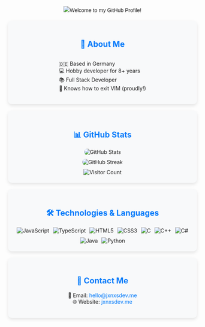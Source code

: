 <div align="center" style="font-family: Arial, sans-serif; line-height: 1.6;">
  <!-- Typing animation -->
  <img
    src="https://readme-typing-svg.herokuapp.com?font=Fira+Code&weight=600&size=28&pause=1000&color=0079fa&center=true&vCenter=true&width=500&lines=Welcome+to+my+GitHub+Profile!;Coding+is+an+Adventure!;Let's+Create+Something+Amazing+Together!"
    alt="Welcome to my GitHub Profile!"
    style="max-width: 100%;"
  />
</div>

<br />

<!-- About Me Section -->
<div style="max-width: 900px; margin: auto; text-align: center;">
  <div style="background: #f8f9fa; padding: 20px; border-radius: 10px; box-shadow: 0 4px 10px rgba(0, 0, 0, 0.1);">
    <h2 style="color: #0079fa;">🚀 About Me</h2>
    <ul style="list-style: none; padding: 0; text-align: left; display: inline-block;">
      <li>🇩🇪 Based in Germany</li>
      <li>💻 Hobby developer for 8+ years</li>
      <li>📚 Full Stack Developer</li>
      <li>🚪 Knows how to exit VIM (proudly!)</li>
    </ul>
  </div>
</div>

<br />

<!-- GitHub Stats Section -->
<div style="max-width: 900px; margin: auto; text-align: center;">
  <div style="background: #f8f9fa; padding: 20px; border-radius: 10px; box-shadow: 0 4px 10px rgba(0, 0, 0, 0.1);">
    <h2 style="color: #0079fa;">📊 GitHub Stats</h2>
    <div>
      <img
        src="https://github-readme-stats.vercel.app/api?username=jxnxsdev&show_icons=true&count_private=true&hide=issues&theme=tokyonight"
        alt="GitHub Stats"
        style="max-width: 100%; border-radius: 10px;"
      />
      <br />
      <img
        src="https://github-readme-streak-stats.herokuapp.com/?user=jxnxsdev&theme=tokyonight"
        alt="GitHub Streak"
        style="max-width: 100%; border-radius: 10px; margin-top: 10px;"
      />
      <br />
      <img
        src="https://komarev.com/ghpvc/?username=jxnxsdev&color=blueviolet&style=flat-square"
        alt="Visitor Count"
        style="margin-top: 10px;"
      />
    </div>
  </div>
</div>

<br />

<!-- Technologies Section -->
<div style="max-width: 900px; margin: auto; text-align: center;">
  <div style="background: #f8f9fa; padding: 20px; border-radius: 10px; box-shadow: 0 4px 10px rgba(0, 0, 0, 0.1);">
    <h2 style="color: #0079fa;">🛠️ Technologies & Languages</h2>
    <div style="display: flex; justify-content: center; flex-wrap: wrap; gap: 10px; margin-top: 10px;">
      <img src="https://img.shields.io/badge/-JavaScript-F7DF1E?logo=javascript&logoColor=white" alt="JavaScript" />
      <img src="https://img.shields.io/badge/-TypeScript-3178C6?logo=typescript&logoColor=white" alt="TypeScript" />
      <img src="https://img.shields.io/badge/-HTML5-E34F26?logo=html5&logoColor=white" alt="HTML5" />
      <img src="https://img.shields.io/badge/-CSS3-1572B6?logo=css3&logoColor=white" alt="CSS3" />
      <img src="https://img.shields.io/badge/-C-00599C?logo=c&logoColor=white" alt="C" />
      <img src="https://img.shields.io/badge/-C++-00599C?logo=c%2B%2B&logoColor=white" alt="C++" />
      <img src="https://img.shields.io/badge/-C%23-239120?logo=c-sharp&logoColor=white" alt="C#" />
      <img src="https://img.shields.io/badge/-Java-007396?logo=java&logoColor=white" alt="Java" />
      <img src="https://img.shields.io/badge/-Python-3776AB?logo=python&logoColor=white" alt="Python" />
    </div>
  </div>
</div>

<br />

<!-- Contact Section -->
<div style="max-width: 900px; margin: auto; text-align: center;">
  <div style="background: #f8f9fa; padding: 20px; border-radius: 10px; box-shadow: 0 4px 10px rgba(0, 0, 0, 0.1);">
    <h2 style="color: #0079fa;">📧 Contact Me</h2>
    <p>
      📧 Email: <a href="mailto:hello@jxnxsdev.me" style="color: #0079fa; text-decoration: none;">hello@jxnxsdev.me</a><br />
      🌐 Website: <a href="https://jxnxsdev.me" style="color: #0079fa; text-decoration: none;">jxnxsdev.me</a>
    </p>
  </div>
</div>
